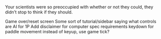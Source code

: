 Your scientists were so preoccupied with whether or not they could, they didn’t stop to think if they should.

Game over/reset screen
Some sort of tutorial/sidebar saying what controls are
AI for 1P
Add disclaimer for computer spec requirements
keydown for paddle movement instead of keyup, use game tick?
